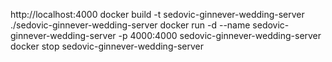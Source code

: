 http://localhost:4000
docker build -t sedovic-ginnever-wedding-server ./sedovic-ginnever-wedding-server
docker run -d --name sedovic-ginnever-wedding-server -p 4000:4000 sedovic-ginnever-wedding-server
docker stop sedovic-ginnever-wedding-server